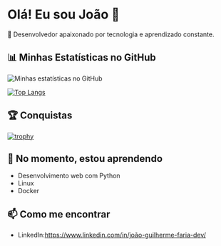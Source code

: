 # Olá! Eu sou João 👋

🚀 Desenvolvedor apaixonado por tecnologia e aprendizado constante.


## 📊 Minhas Estatísticas no GitHub

<img src="https://github-readme-stats.vercel.app/api?username=JoaoCrespin&show_icons=true&theme=dracula" alt="Minhas estatísticas no GitHub">

[![Top Langs](https://github-readme-stats.vercel.app/api/top-langs/?username=JoaoCrespin&layout=compact&theme=dracula)](https://github.com/anuraghazra/github-readme-stats)

## 🏆 Conquistas
[![trophy](https://github-profile-trophy.vercel.app/?username=JoaoCrespin&theme=onedark)](https://github.com/ryo-ma/github-profile-trophy)

## 🌱 No momento, estou aprendendo
- Desenvolvimento web com Python
- Linux
- Docker

## 📫 Como me encontrar
- LinkedIn:https://www.linkedin.com/in/joão-guilherme-faria-dev/

<!---
PiriCrespin/PiriCrespin is a ✨ special ✨ repository because its `README.md` (this file) appears on your GitHub profile.
You can click the Preview link to take a look at your changes.
--->
